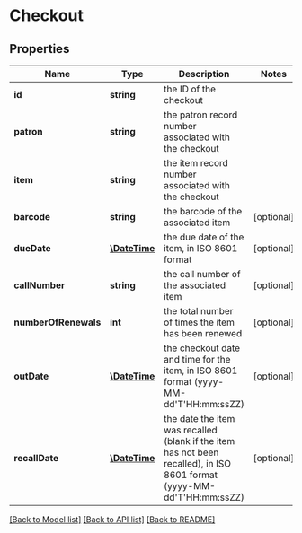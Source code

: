 # Checkout

## Properties
Name | Type | Description | Notes
------------ | ------------- | ------------- | -------------
**id** | **string** | the ID of the checkout | 
**patron** | **string** | the patron record number associated with the checkout | 
**item** | **string** | the item record number associated with the checkout | 
**barcode** | **string** | the barcode of the associated item | [optional] 
**dueDate** | [**\DateTime**](\DateTime.md) | the due date of the item, in ISO 8601 format | [optional] 
**callNumber** | **string** | the call number of the associated item | [optional] 
**numberOfRenewals** | **int** | the total number of times the item has been renewed | [optional] 
**outDate** | [**\DateTime**](\DateTime.md) | the checkout date and time for the item, in ISO 8601 format (yyyy-MM-dd&#39;T&#39;HH:mm:ssZZ) | [optional] 
**recallDate** | [**\DateTime**](\DateTime.md) | the date the item was recalled (blank if the item has not been recalled), in ISO 8601 format (yyyy-MM-dd&#39;T&#39;HH:mm:ssZZ) | [optional] 

[[Back to Model list]](../README.md#documentation-for-models) [[Back to API list]](../README.md#documentation-for-api-endpoints) [[Back to README]](../README.md)



